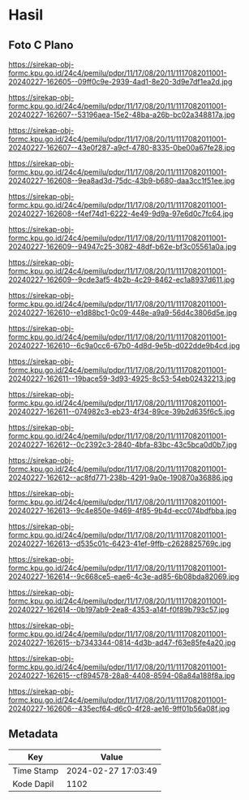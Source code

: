 # Hasil

## Foto C Plano

https://sirekap-obj-formc.kpu.go.id/24c4/pemilu/pdpr/11/17/08/20/11/1117082011001-20240227-162605--09ff0c9e-2939-4ad1-8e20-3d9e7df1ea2d.jpg

https://sirekap-obj-formc.kpu.go.id/24c4/pemilu/pdpr/11/17/08/20/11/1117082011001-20240227-162607--53196aea-15e2-48ba-a26b-bc02a348817a.jpg

https://sirekap-obj-formc.kpu.go.id/24c4/pemilu/pdpr/11/17/08/20/11/1117082011001-20240227-162607--43e0f287-a9cf-4780-8335-0be00a67fe28.jpg

https://sirekap-obj-formc.kpu.go.id/24c4/pemilu/pdpr/11/17/08/20/11/1117082011001-20240227-162608--9ea8ad3d-75dc-43b9-b680-daa3cc1f51ee.jpg

https://sirekap-obj-formc.kpu.go.id/24c4/pemilu/pdpr/11/17/08/20/11/1117082011001-20240227-162608--f4ef74d1-6222-4e49-9d9a-97e6d0c7fc64.jpg

https://sirekap-obj-formc.kpu.go.id/24c4/pemilu/pdpr/11/17/08/20/11/1117082011001-20240227-162609--94947c25-3082-48df-b62e-bf3c05561a0a.jpg

https://sirekap-obj-formc.kpu.go.id/24c4/pemilu/pdpr/11/17/08/20/11/1117082011001-20240227-162609--9cde3af5-4b2b-4c29-8462-ec1a8937d611.jpg

https://sirekap-obj-formc.kpu.go.id/24c4/pemilu/pdpr/11/17/08/20/11/1117082011001-20240227-162610--e1d88bc1-0c09-448e-a9a9-56d4c3806d5e.jpg

https://sirekap-obj-formc.kpu.go.id/24c4/pemilu/pdpr/11/17/08/20/11/1117082011001-20240227-162610--6c9a0cc6-67b0-4d8d-9e5b-d022dde9b4cd.jpg

https://sirekap-obj-formc.kpu.go.id/24c4/pemilu/pdpr/11/17/08/20/11/1117082011001-20240227-162611--19bace59-3d93-4925-8c53-54eb02432213.jpg

https://sirekap-obj-formc.kpu.go.id/24c4/pemilu/pdpr/11/17/08/20/11/1117082011001-20240227-162611--074982c3-eb23-4f34-89ce-39b2d635f6c5.jpg

https://sirekap-obj-formc.kpu.go.id/24c4/pemilu/pdpr/11/17/08/20/11/1117082011001-20240227-162612--0c2392c3-2840-4bfa-83bc-43c5bca0d0b7.jpg

https://sirekap-obj-formc.kpu.go.id/24c4/pemilu/pdpr/11/17/08/20/11/1117082011001-20240227-162612--ac8fd771-238b-4291-9a0e-190870a36886.jpg

https://sirekap-obj-formc.kpu.go.id/24c4/pemilu/pdpr/11/17/08/20/11/1117082011001-20240227-162613--9c4e850e-9469-4f85-9b4d-ecc074bdfbba.jpg

https://sirekap-obj-formc.kpu.go.id/24c4/pemilu/pdpr/11/17/08/20/11/1117082011001-20240227-162613--d535c01c-6423-41ef-9ffb-c2628825769c.jpg

https://sirekap-obj-formc.kpu.go.id/24c4/pemilu/pdpr/11/17/08/20/11/1117082011001-20240227-162614--9c668ce5-eae6-4c3e-ad85-6b08bda82069.jpg

https://sirekap-obj-formc.kpu.go.id/24c4/pemilu/pdpr/11/17/08/20/11/1117082011001-20240227-162614--0b197ab9-2ea8-4353-a14f-f0f89b793c57.jpg

https://sirekap-obj-formc.kpu.go.id/24c4/pemilu/pdpr/11/17/08/20/11/1117082011001-20240227-162615--b7343344-0814-4d3b-ad47-f63e85fe4a20.jpg

https://sirekap-obj-formc.kpu.go.id/24c4/pemilu/pdpr/11/17/08/20/11/1117082011001-20240227-162615--cf894578-28a8-4408-8594-08a84a188f8a.jpg

https://sirekap-obj-formc.kpu.go.id/24c4/pemilu/pdpr/11/17/08/20/11/1117082011001-20240227-162606--435ecf64-d6c0-4f28-ae16-9ff01b56a08f.jpg


## Metadata

| Key        | Value               |
| ---------- | ------------------- |
| Time Stamp | 2024-02-27 17:03:49 |
| Kode Dapil | 1102                |




